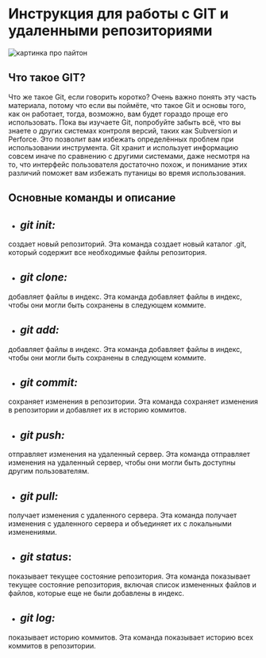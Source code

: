 # **Инструкция для работы с GIT и удаленными репозиториями**

![картинка про пайтон](pypict.jpeg)

## **Что такое GIT?**
  Что же такое Git, если говорить коротко? Очень важно понять эту часть материала, потому что если вы поймёте, что такое Git и основы того, как он работает, тогда, возможно, вам будет гораздо проще его использовать. Пока вы изучаете Git, попробуйте забыть всё, что вы знаете о других системах контроля версий, таких как Subversion и Perforce. Это позволит вам избежать определённых проблем при использовании инструмента. Git хранит и использует информацию совсем иначе по сравнению с другими системами, даже несмотря на то, что интерфейс пользователя достаточно похож, и понимание этих различий поможет вам избежать путаницы во время использования. 

## Основные команды и описание

* ## *git init:*
создает новый репозиторий. Эта команда создает новый каталог .git, который содержит все необходимые файлы репозитория.
* ## *git clone:*
добавляет файлы в индекс. Эта команда добавляет файлы в индекс, чтобы они могли быть сохранены в следующем коммите.
* ## *git add:* 
добавляет файлы в индекс. Эта команда добавляет файлы в индекс, чтобы они могли быть сохранены в следующем коммите.
* ## *git commit:* 
сохраняет изменения в репозитории. Эта команда сохраняет изменения в репозитории и добавляет их в историю коммитов.
* ## *git push:* 
отправляет изменения на удаленный сервер. Эта команда отправляет изменения на удаленный сервер, чтобы они могли быть доступны другим пользователям.
* ## *git pull:* 
получает изменения с удаленного сервера. Эта команда получает изменения с удаленного сервера и объединяет их с локальными изменениями. 
* ## *git status*:
 показывает текущее состояние репозитория. Эта команда показывает текущее состояние репозитория, включая список измененных файлов и файлов, которые еще не были добавлены в индекс.
* ## *git log:*
показывает историю коммитов. Эта команда показывает историю всех коммитов в репозитории.



